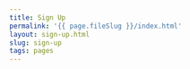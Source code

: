 ```yaml
---
title: Sign Up
permalink: '{{ page.fileSlug }}/index.html'
layout: sign-up.html
slug: sign-up
tags: pages
---
```



